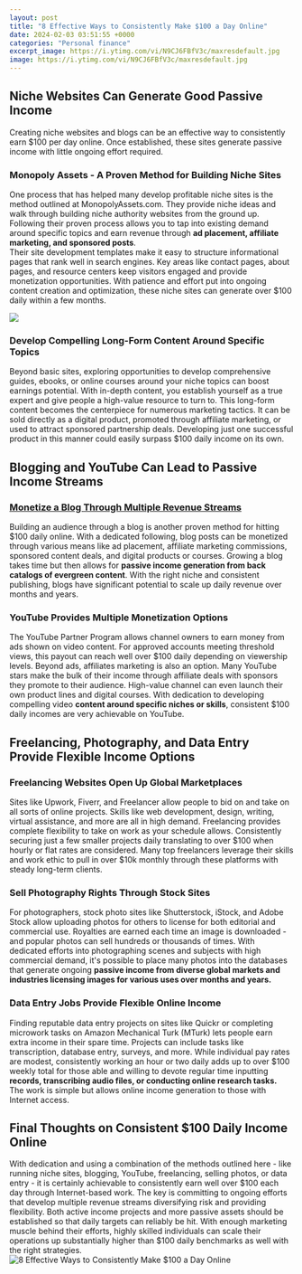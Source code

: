 ```yaml
---
layout: post
title: "8 Effective Ways to Consistently Make $100 a Day Online"
date: 2024-02-03 03:51:55 +0000
categories: "Personal finance"
excerpt_image: https://i.ytimg.com/vi/N9CJ6FBfV3c/maxresdefault.jpg
image: https://i.ytimg.com/vi/N9CJ6FBfV3c/maxresdefault.jpg
---
```


## Niche Websites Can Generate Good Passive Income  
Creating niche websites and blogs can be an effective way to consistently earn $100 per day online. Once established, these sites generate passive income with little ongoing effort required. 
### **Monopoly Assets - A Proven Method for Building Niche Sites**
One process that has helped many develop profitable niche sites is the method outlined at MonopolyAssets.com. They provide niche ideas and walk through building niche authority websites from the ground up. Following their proven process allows you to tap into existing demand around specific topics and earn revenue through **ad placement, affiliate marketing, and sponsored posts**.  
Their site development templates make it easy to structure informational pages that rank well in search engines. Key areas like contact pages, about pages, and resource centers keep visitors engaged and provide monetization opportunities. With patience and effort put into ongoing content creation and optimization, these niche sites can generate over $100 daily within a few months.

![](https://i.pinimg.com/736x/63/e1/fd/63e1fd2e2ddc0fb3a5425e26b7bb5684.jpg)
### **Develop Compelling Long-Form Content Around Specific Topics** 
Beyond basic sites, exploring opportunities to develop comprehensive guides, ebooks, or online courses around your niche topics can boost earnings potential. With in-depth content, you establish yourself as a true expert and give people a high-value resource to turn to.
This long-form content becomes the centerpiece for numerous marketing tactics. It can be sold directly as a digital product, promoted through affiliate marketing, or used to attract sponsored partnership deals. Developing just one successful product in this manner could easily surpass $100 daily income on its own.
## Blogging and YouTube Can Lead to Passive Income Streams
### [Monetize a Blog Through Multiple Revenue Streams](https://yt.io.vn/collection/alan)
Building an audience through a blog is another proven method for hitting $100 daily online. With a dedicated following, blog posts can be monetized through various means like ad placement, affiliate marketing commissions, sponsored content deals, and digital products or courses. 
Growing a blog takes time but then allows for **passive income generation from back catalogs of evergreen content**. With the right niche and consistent publishing, blogs have significant potential to scale up daily revenue over months and years.
### **YouTube Provides Multiple Monetization Options** 
The YouTube Partner Program allows channel owners to earn money from ads shown on video content. For approved accounts meeting threshold views, this payout can reach well over $100 daily depending on viewership levels.
Beyond ads, affiliates marketing is also an option. Many YouTube stars make the bulk of their income through affiliate deals with sponsors they promote to their audience. High-value channel can even launch their own product lines and digital courses. With dedication to developing compelling video **content around specific niches or skills**, consistent $100 daily incomes are very achievable on YouTube.
## Freelancing, Photography, and Data Entry Provide Flexible Income Options
### **Freelancing Websites Open Up Global Marketplaces**
Sites like Upwork, Fiverr, and Freelancer allow people to bid on and take on all sorts of online projects. Skills like web development, design, writing, virtual assistance, and more are all in high demand. Freelancing provides complete flexibility to take on work as your schedule allows.
Consistently securing just a few smaller projects daily translating to over $100 when hourly or flat rates are considered. Many top freelancers leverage their skills and work ethic to pull in over $10k monthly through these platforms with steady long-term clients.
### **Sell Photography Rights Through Stock Sites**  
For photographers, stock photo sites like Shutterstock, iStock, and Adobe Stock allow uploading photos for others to license for both editorial and commercial use. Royalties are earned each time an image is downloaded - and popular photos can sell hundreds or thousands of times. 
With dedicated efforts into photographing scenes and subjects with high commercial demand, it's possible to place many photos into the databases that generate ongoing **passive income from diverse global markets and industries licensing images for various uses over months and years.**
### **Data Entry Jobs Provide Flexible Online Income** 
Finding reputable data entry projects on sites like Quickr or completing microwork tasks on Amazon Mechanical Turk (MTurk) lets people earn extra income in their spare time. Projects can include tasks like transcription, database entry, surveys, and more. 
While individual pay rates are modest, consistently working an hour or two daily adds up to over $100 weekly total for those able and willing to devote regular time inputting **records, transcribing audio files, or conducting online research tasks.** The work is simple but allows online income generation to those with Internet access.
## Final Thoughts on Consistent $100 Daily Income Online
With dedication and using a combination of the methods outlined here - like running niche sites, blogging, YouTube, freelancing, selling photos, or data entry - it is certainly achievable to consistently earn well over $100 each day through Internet-based work. The key is committing to ongoing efforts that develop multiple revenue streams diversifying risk and providing flexibility. Both active income projects and more passive assets should be established so that daily targets can reliably be hit. With enough marketing muscle behind their efforts, highly skilled individuals can scale their operations up substantially higher than $100 daily benchmarks as well with the right strategies.
![8 Effective Ways to Consistently Make $100 a Day Online](https://i.ytimg.com/vi/N9CJ6FBfV3c/maxresdefault.jpg)